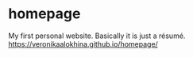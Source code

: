# homepage
My first personal website. Basically it is just a résumé.
https://veronikaalokhina.github.io/homepage/
